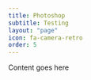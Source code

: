 ```yaml
---
title: Photoshop
subtitle: Testing
layout: "page"
icon: fa-camera-retro
order: 5
---
```


Content goes here